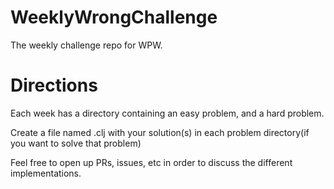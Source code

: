 # WeeklyWrongChallenge


The weekly challenge repo for WPW.


# Directions

Each week has a directory containing an easy problem, and a hard problem.

Create a file named <yourhandlehere>.clj with your solution(s) in each problem directory(if you want to solve that problem)

Feel free to open up PRs, issues, etc in order to discuss the different implementations.
